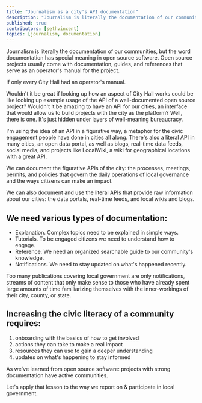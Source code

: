 ```yaml
---
title: "Journalism as a city's API documentation"
description: "Journalism is literally the documentation of our communities, but the word documentation has special meaning in open source software. Open source projects usually come with documentation, guides, and references that serve as an operator's manual for the project. If only every City Hall had an operator's manual."
published: true
contributors: [sethvincent]
topics: [journalism, documentation]
---
```


Journalism is literally the documentation of our communities, but the word documentation has special meaning in open source software. Open source projects usually come with documentation, guides, and references that serve as an operator's manual for the project.

If only every City Hall had an operator's manual.

Wouldn't it be great if looking up how an aspect of City Hall works could be like looking up example usage of the API of a well-documented open source project? Wouldn't it be amazing to have an API for our cities, an interface that would allow us to build projects with the city as the platform? Well, there is one. It's just hidden under layers of well-meaning bureaucracy. 

I'm using the idea of an API in a figurative way, a metaphor for the civic engagement people have done in cities all along. There's also a literal API in many cities, an open data portal, as well as blogs, real-time data feeds, social media, and projects like LocalWiki, a wiki for geographical locations with a great API. 

We can document the figurative APIs of the city: the processes, meetings, permits, and policies that govern the daily operations of local governance and the ways citizens can make an impact.

We can also document and use the literal APIs that provide raw information about our cities: the data portals, real-time feeds, and local wikis and blogs. 

## We need various types of documentation:

- Explanation. Complex topics need to be explained in simple ways.
- Tutorials. To be engaged citizens we need to understand how to engage.
- Reference. We need an organized searchable guide to our community's knowledge.
- Notifications. We need to stay updated on what's happened recently.

Too many publications covering local government are only notifications, streams of content that only make sense to those who have already spent large amounts of time familiarizing themselves with the inner-workings of their city, county, or state.

## Increasing the civic literacy of a community requires:

1. onboarding with the basics of how to get involved
2. actions they can take to make a real impact
3. resources they can use to gain a deeper understanding
4. updates on what's happening to stay informed

As we've learned from open source software: projects with strong documentation have active communities.

Let's apply that lesson to the way we report on & participate in local government.
